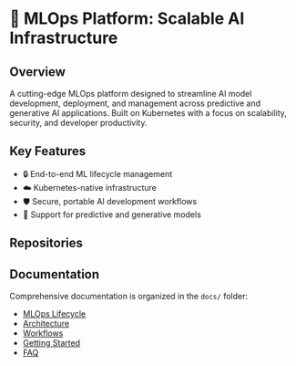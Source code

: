# 🚀 MLOps Platform: Scalable AI Infrastructure

## Overview

A cutting-edge MLOps platform designed to streamline AI model development, deployment, and management across predictive and generative AI applications. Built on Kubernetes with a focus on scalability, security, and developer productivity.

## Key Features

- 🔒 End-to-end ML lifecycle management
- ☁️ Kubernetes-native infrastructure
- 🛡️ Secure, portable AI development workflows
- 🤖 Support for predictive and generative models

## Repositories

## Documentation

Comprehensive documentation is organized in the `docs/` folder:

- [MLOps Lifecycle](docs/mlops_lifecycle.md)
- [Architecture](docs/architecture.md)
- [Workflows](docs/workflows.md)
- [Getting Started](docs/getting_started.md)
- [FAQ](docs/faq.md)
